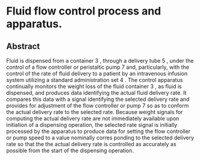 # Fluid flow control process and apparatus.

## Abstract
Fluid is dispensed from a container 3 , through a delivery tube 5 , under the control of a flow controller or peristaltic pump 7 and, particularly, with the control of the rate of fluid delivery to a patient by an intravenous infusion system utilizing a standard administration set 4 . The control apparatus continually monitors the weight loss of the fluid container 3 , as fluid is dispensed, and produces data identifying the actual fluid delivery rate. It compares this data with a signal identifying the selected delivery rate and provides for adjustment of the flow controller or pump 7 so as to conform the actual delivery rate to the selected rate. Because weight signals for computing the actual delivery rate are not immediately available upon initiation of a dispensing operation, the selected rate signal is initially processed by the apparatus to produce data for setting the flow controller or pump speed to a value nominally corres ponding to the selected delivery rate so that the the actual delivery rate is controlled as accurately as possible from the start of the dispensing operation.